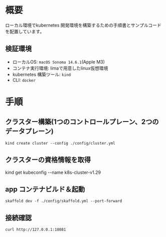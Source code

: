 # 概要

ローカル環境でkubernetes 開発環境を構築するための手順書とサンプルコードを配置しています。

## 検証環境

- ローカルOS: `macOS Sonoma 14.6.1`(Apple M3)
- コンテナ実行環境: limaで用意したlinux仮想環境
- kubernetes 構築ツール: `kind`
- CLI: `docker`

# 手順

## クラスター構築(1つのコントロールプレーン、2つのデータプレーン)

`kind create cluster --config ./config/cluster.yml`

## クラスターの資格情報を取得
kind get kubeconfig --name k8s-cluster-v1.29

## app コンテナビルド＆起動

`skaffold dev -f ./config/skaffold.yml --port-forward`

## 接続確認

`curl http://127.0.0.1:18081`
